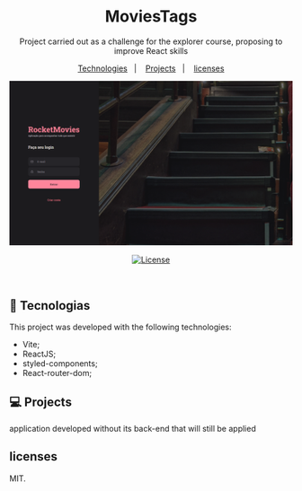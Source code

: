 <h1 align="center">MoviesTags</h1>

<p align="center">
Project carried out as a challenge for the explorer course, proposing to improve React skills
</p>

<p align="center">
    <a href="#-tecnologias">Technologies</a>&nbsp;&nbsp;&nbsp;|&nbsp;&nbsp;&nbsp;
    <a href="#-Projeto">Projects</a>&nbsp;&nbsp;&nbsp;|&nbsp;&nbsp;&nbsp;
    <a href="#-Libraries">licenses</a>
</p>

<p align="center">
  <img src="./github/ApresentaçãoMoviesTags.png">
</p>

<p align="center">
  <a href="https://choosealicense.com/licenses/mit/"><img alt="License" src="https://img.shields.io/static/v1?label=license&message=MIT&color=49AA26&labelColor=000000"></a>
</p>

<br>


## 🚀 Tecnologias

This project was developed with the following technologies:
- Vite;
- ReactJS;
- styled-components;
- React-router-dom;

## 💻 Projects


application developed without its back-end that will still be applied


## licenses

MIT.